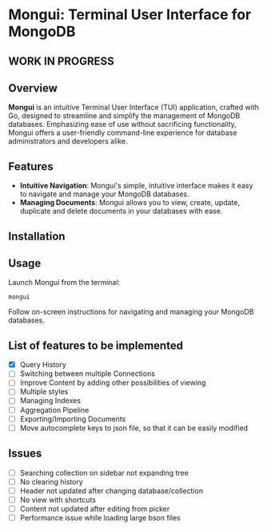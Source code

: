 # Mongui: Terminal User Interface for MongoDB

## WORK IN PROGRESS

## Overview

**Mongui** is an intuitive Terminal User Interface (TUI) application, crafted
with Go, designed to streamline and simplify the management of MongoDB
databases. Emphasizing ease of use without sacrificing functionality, Mongui
offers a user-friendly command-line experience for database administrators and
developers alike.

## Features

- **Intuitive Navigation**: Mongui's simple, intuitive interface makes it easy
  to navigate and manage your MongoDB databases.
- **Managing Documents**: Mongui allows you to view, create, update, duplicate
  and delete documents in your databases with ease.

## Installation

## Usage

Launch Mongui from the terminal:

`mongui`

Follow on-screen instructions for navigating and managing your MongoDB
databases.

## List of features to be implemented

- [x] Query History
- [ ] Switching between multiple Connections
- [ ] Improve Content by adding other possibilities of viewing
- [ ] Multiple styles
- [ ] Managing Indexes
- [ ] Aggregation Pipeline
- [ ] Exporting/Importing Documents
- [ ] Move autocomplete keys to json file, so that it can be easily modified

## Issues

- [ ] Searching collection on sidebar not expanding tree
- [ ] No clearing history
- [ ] Header not updated after changing database/collection
- [ ] No view with shortcuts
- [ ] Content not updated after editing from picker
- [ ] Performance issue while loading large bson files
